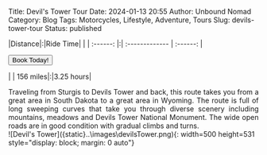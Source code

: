 Title: Devil's Tower Tour
Date: 2024-01-13 20:55
Author: Unbound Nomad
Category: Blog
Tags: Motorcycles, Lifestyle, Adventure, Tours
Slug: devils-tower-tour
Status: published

|Distance|:|Ride Time| |
| :------: |:| :------------- | :------: |<FORM><INPUT TYPE="button" VALUE="Book Today!" onClick="parent.location='mailto:unboundnomad@unboundnomad.com?subject=Booking Request: Devil's Tower Tour'"></FORM>|
| 156 miles|:|3.25 hours|
<br>
<div style="text-align: justify">Traveling from Sturgis to Devils Tower and back, this route takes you from a great area in South Dakota to a great area in Wyoming. The route is full of long sweeping curves that take you through diverse scenery including mountains, meadows and Devils Tower National Monument. The wide open roads are in good condition with gradual climbs and turns.</div>
![Devil's Tower]({static}..\images\devilsTower.png){: width=500 height=531 style="display: block; margin: 0 auto"} 